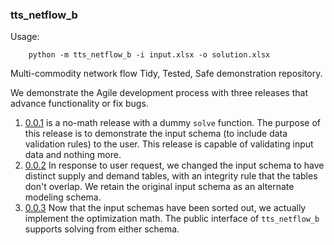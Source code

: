 ### tts_netflow_b

Usage:

```
    python -m tts_netflow_b -i input.xlsx -o solution.xlsx
```

Multi-commodity network flow Tidy, Tested, Safe demonstration repository.

We demonstrate the Agile development process with three releases that advance functionality or fix bugs.
  1. [0.0.1](https://github.com/ticdat/tts_netflow_b/releases/tag/0.0.1) is a no-math release with a dummy `solve` 
  function. The purpose of this release is to demonstrate the input schema (to include data validation rules) to 
  the user. This release is capable of validating input data and nothing more.
  1. [0.0.2](https://github.com/ticdat/tts_netflow_b/releases/tag/0.0.2) In response to user request, we changed the 
  input schema to have distinct supply and demand tables, with an integrity rule that the tables don't overlap.
  We retain the original input schema as an alternate modeling schema. 
  1. [0.0.3](https://github.com/ticdat/tts_netflow_b/releases/tag/0.0.3) Now that the input schemas
  have been sorted out, we actually implement the optimization math. The public interface of `tts_netflow_b`
  supports solving from either schema.
